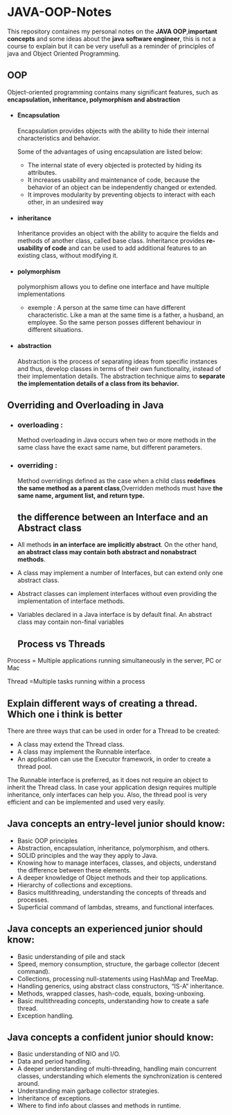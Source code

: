 # JAVA-OOP-Notes

This repository containes my personal notes on the **JAVA OOP**,**important concepts** and some ideas about the **java software engineer**, this is not a course to explain but it can be very usefull as a reminder of principles of java and Object Oriented Programming. 

## OOP
Object-oriented programming contains many significant features, such as **encapsulation, inheritance, polymorphism and abstraction**
- #### Encapsulation  
  Encapsulation provides objects with the ability to hide their internal characteristics and behavior.
   <p>Some of the advantages of using encapsulation are listed below:</p>
   
  -  The internal state of every objected is protected by hiding its attributes.
  -  It increases usability and maintenance of code, because the behavior of an object can be independently changed or extended.
  -  It improves modularity by preventing objects to interact with each other, in an undesired way


- #### inheritance
  Inheritance provides an object with the ability to acquire the fields and methods of another class, called base class. Inheritance
  provides **re-usability of code** and can be used to add additional features to an existing class, without modifying it.
- #### polymorphism
   polymorphism allows you to define one interface and have multiple implementations
   - exemple :  A person at the same time can have different characteristic. Like a man at the same time is a father, a husband, an employee. So the same person posses different behaviour in different situations. 

- #### abstraction
    Abstraction is the process of separating ideas from specific instances and thus, develop classes in terms of their own functionality,
    instead of their implementation details.
    The abstraction technique aims to **separate the implementation details of a class from its behavior.**
    
## Overriding and Overloading in Java

- ### overloading : 
    Method overloading in Java occurs when two or more methods in the same class have the exact same name, but different
    parameters.
- ### overriding : 
    Method overridings defined as the case when a child class **redefines the same method as a parent class**,Overridden methods must have **the same name, argument list, and return type.**
   ##  the difference between an Interface and an Abstract class
 - All methods **in an interface are implicitly abstract**. On the other hand, **an abstract class may contain both abstract and nonabstract methods**.
 - A class may implement a number of Interfaces, but can extend only one abstract class.
 - Abstract classes can implement interfaces without even providing the implementation of interface methods.
 - Variables declared in a Java interface is by default final. An abstract class may contain non-final variables
 
   ##  Process vs Threads
Process = Multiple applications running simultaneously in the server, PC or Mac

Thread =Multiple tasks running within a process

   ## Explain different ways of creating a thread. Which one i think is better
   There are three ways that can be used in order for a Thread to be created:
- A class may extend the Thread class.
- A class may implement the Runnable interface.
- An application can use the Executor framework, in order to create a thread pool.

The Runnable interface is preferred, as it does not require an object to inherit the Thread class. In case your application design
requires multiple inheritance, only interfaces can help you. Also, the thread pool is very efficient and can be implemented and
used very easily.

 ## Java concepts an entry-level junior should know:

   - Basic OOP principles
   - Abstraction, encapsulation, inheritance, polymorphism, and others.
   - SOLID principles and the way they apply to Java.
   - Knowing how to manage interfaces, classes, and objects, understand the difference between these elements.
   - A deeper knowledge of Object methods and their top applications.
   - Hierarchy of collections and exceptions.
   - Basics multithreading, understanding the concepts of threads and processes.
   - Superficial command of lambdas, streams, and functional interfaces.
  ## Java concepts an experienced junior should know:

   - Basic understanding of pile and stack
   - Speed, memory consumption, structure, the garbage collector (decent command).
   - Collections, processing null-statements using HashMap and TreeMap.
   - Handling generics, using abstract class constructors, “IS-A” inheritance.
   - Methods, wrapped classes, hash-code, equals, boxing-unboxing.
   - Basic multithreading concepts, understanding how to create a safe thread.
   - Exception handling.
   
   ##  Java concepts a confident junior should know:

   - Basic understanding of NIO and I/O.
   - Data and period handling.
   - A deeper understanding of multi-threading, handling main concurrent classes, understanding which elements the synchronization is centered around.
   - Understanding main garbage collector strategies.
   - Inheritance of exceptions.
   - Where to find info about classes and methods in runtime.

